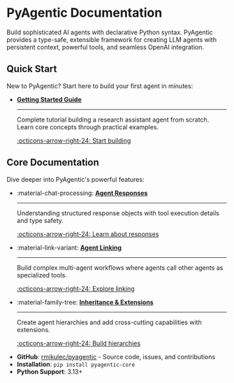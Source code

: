 # PyAgentic Documentation

Build sophisticated AI agents with declarative Python syntax. PyAgentic provides a type-safe, extensible framework for creating LLM agents with persistent context, powerful tools, and seamless OpenAI integration.

## Quick Start

New to PyAgentic? Start here to build your first agent in minutes:

<div class="grid cards" markdown>

- **[Getting Started Guide](getting-started.md)**

    ---

    Complete tutorial building a research assistant agent from scratch. Learn core concepts through practical examples.

    [:octicons-arrow-right-24: Start building](getting-started.md)

</div>

## Core Documentation

Dive deeper into PyAgentic's powerful features:

<div class="grid cards" markdown>

- :material-chat-processing: **[Agent Responses](responses.md)**

    ---

    Understanding structured response objects with tool execution details and type safety.

    [:octicons-arrow-right-24: Learn about responses](responses.md)

- :material-link-variant: **[Agent Linking](agent-linking.md)**

    ---

    Build complex multi-agent workflows where agents call other agents as specialized tools.

    [:octicons-arrow-right-24: Explore linking](agent-linking.md)

- :material-family-tree: **[Inheritance & Extensions](Inheritance.md)**

    ---

    Create agent hierarchies and add cross-cutting capabilities with extensions.

    [:octicons-arrow-right-24: Build hierarchies](Inheritance.md)

</div>


- **GitHub**: [rmikulec/pyagentic](https://github.com/rmikulec/pyagentic) - Source code, issues, and contributions
- **Installation**: `pip install pyagentic-core`
- **Python Support**: 3.13+